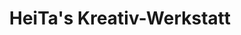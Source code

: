 ---
title: "HeiTa's Kreativ-Werkstatt"
url: /bad-harzburg/heitas-kreativ-werkstatt/
shop: Baumarkt
---